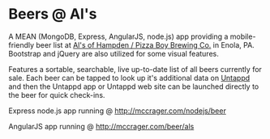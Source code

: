 Beers @ Al's
=========

A MEAN (MongoDB, Express, AngularJS, node.js) app providing a mobile-friendly beer list at [Al's of Hampden / Pizza Boy Brewing Co.](www.alsofhampden.com)  in Enola, PA.
Bootstrap and jQuery are also utilized for some visual features.

Features a sortable, searchable, live up-to-date list of all beers currently for sale. 
Each beer can be tapped to look up it's additional data on [Untappd](www.untappd.com) and then the Untappd app or Untappd web site can be launched directly to the beer for quick check-ins.

Express node.js app running @ http://mccrager.com/nodejs/beer

AngularJS app running @ http://mccrager.com/beer/als